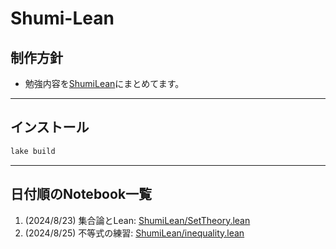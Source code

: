 # Shumi-Lean

## 制作方針

* 勉強内容を[ShumiLean](ShumiLean/)にまとめてます。

---

## インストール

```bash
lake build
```

---

## 日付順のNotebook一覧

1. (2024/8/23) 集合論とLean: [ShumiLean/SetTheory.lean](ShumiLean/SetTheory.lean)
2. (2024/8/25) 不等式の練習: [ShumiLean/inequality.lean](ShumiLean/inequality.lean)
